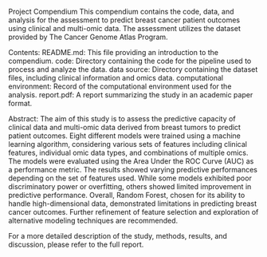 Project Compendium
This compendium contains the code, data, and analysis for the assessment to predict breast cancer patient outcomes using clinical and multi-omic data. The assessment utilizes the dataset provided by The Cancer Genome Atlas Program.

Contents:
README.md: This file providing an introduction to the compendium.
code: Directory containing the code for the pipeline used to process and analyze the data.
data source: Directory containing the dataset files, including clinical information and omics data.
computational environment: Record of the computational environment used for the analysis.
report.pdf: A report summarizing the study in an academic paper format.

Abstract:
The aim of this study is to assess the predictive capacity of clinical data and multi-omic data derived from breast tumors to predict patient outcomes. Eight different models were trained using a machine learning algorithm, considering various sets of features including clinical features, individual omic data types, and combinations of multiple omics. The models were evaluated using the Area Under the ROC Curve (AUC) as a performance metric. The results showed varying predictive performances depending on the set of features used. While some models exhibited poor discriminatory power or overfitting, others showed limited improvement in predictive performance. Overall, Random Forest, chosen for its ability to handle high-dimensional data, demonstrated limitations in predicting breast cancer outcomes. Further refinement of feature selection and exploration of alternative modeling techniques are recommended.

For a more detailed description of the study, methods, results, and discussion, please refer to the full report.
